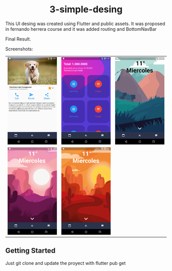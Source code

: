 <center><h1><b>3-simple-desing</b></h1></center>

This UI desing was created using Flutter and public assets.
It was proposed in fernando herrera course and it was added routing and BottomNavBar


Final Result.

<!-- <ul>
<li>State Management using Provider</li>
<li>Dynamic Theming</li>
<li>Navigation Using PageViews and BottomNavigationBar</li>
</ul> -->

<!-- Video Demo: https://www.youtube.com/watch?v=yxnieilj0pk<br> -->
Screenshots:<br>
<table style={border:"none"}><tr>
<td><img src="assets/screnshoots/Screenshot1.png" alt="Screenshot 1"/></td>
<td><img src="assets/screnshoots/Screenshot2.png" alt="Screenshot 2"/></td>
<td><img src="assets/screnshoots/Screenshot3.png" alt="Screenshot 3"/></td>
</tr>

<tr>
<td><img src="assets/screnshoots/Screenshot4.png" alt="Screenshot 1"/></td>
<td><img src="assets/screnshoots/Screenshot5.png" alt="Screenshot 2"/></td>
</tr>
</table>

## Getting Started

Just git clone and update the proyect with flutter pub get
